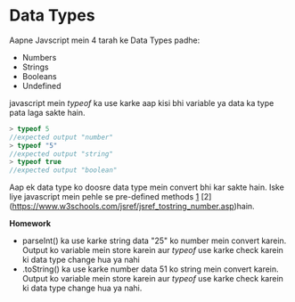 # Data Types

Aapne Javscript mein 4 tarah ke Data Types padhe:

* Numbers
* Strings
* Booleans
* Undefined

javascript mein *typeof* ka use karke aap kisi bhi variable ya data ka type pata laga sakte hain.

```javascript
> typeof 5
//expected output "number"
> typeof "5"
//expected output "string"
> typeof true
//expected output "boolean"
```

Aap ek data type ko doosre data type mein convert bhi kar sakte hain. Iske liye javascript mein pehle se pre-defined methods [1](https://www.w3schools.com/jsref/jsref_parseint.asp) [2] (https://www.w3schools.com/jsref/jsref_tostring_number.asp)hain.


**Homework**

- parseInt() ka use karke string data "25" ko number mein convert karein. Output ko variable mein store karein aur *typeof* use karke check karein ki data type change hua ya nahi
- .toString() ka use karke number data 51 ko string mein convert karein. Output ko variable mein store karein aur *typeof* use karke check karein ki data type change hua ya nahi.
